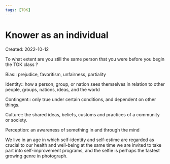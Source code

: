 ```yaml
---
tags: [TOK] 
---
```

# Knower as an individual
Created: 2022-10-12

To what extent are you still the same person that you were before you begin the TOK class ?

Bias:: prejudice, favoritism, unfairness, partiality
<!--SR:!2024-11-09,412,230-->

Identity:: how a person, group, or nation sees themselves in relation to other people, groups, nations, ideas, and the world
<!--SR:!2025-01-16,451,230-->

Contingent:: only true under certain conditions, and dependent on other things.
<!--SR:!2023-11-24,179,244-->

<!--SR:!2023-02-11,18,170-->

Culture:: the shared ideas, beliefs, customs and practices of a community or society.
<!--SR:!2024-04-20,293,230-->

Perception: an awareness of something in and through the mind

We live in an age in which self-identity and self-estime are regarded as crucial to our health and well-being at the same time we are invited to take part into self-improvement programs, and the selfie is perhaps the fastest growing genre in photograph.




